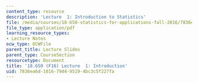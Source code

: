 ```yaml
---
content_type: resource
description: 'Lecture  1: Introduction to Statistics'
file: /media/courses/18-650-statistics-for-applications-fall-2016/7836ea6d101679d495194bc3c5f227fa_MIT18_650F16_Introduction.pdf
file_type: application/pdf
learning_resource_types:
- Lecture Notes
ocw_type: OCWFile
parent_title: Lecture Slides
parent_type: CourseSection
resourcetype: Document
title: '18.650 (F16) Lecture  1: Introduction'
uid: 7836ea6d-1016-79d4-9519-4bc3c5f227fa
---
```

